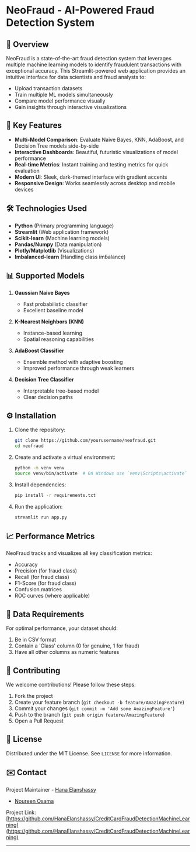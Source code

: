 # NeoFraud - AI-Powered Fraud Detection System

## 🌟 Overview

NeoFraud is a state-of-the-art fraud detection system that leverages multiple machine learning models to identify fraudulent transactions with exceptional accuracy. This Streamlit-powered web application provides an intuitive interface for data scientists and fraud analysts to:

- Upload transaction datasets
- Train multiple ML models simultaneously
- Compare model performance visually
- Gain insights through interactive visualizations

## 🚀 Key Features

- **Multi-Model Comparison**: Evaluate Naive Bayes, KNN, AdaBoost, and Decision Tree models side-by-side
- **Interactive Dashboards**: Beautiful, futuristic visualizations of model performance
- **Real-time Metrics**: Instant training and testing metrics for quick evaluation
- **Modern UI**: Sleek, dark-themed interface with gradient accents
- **Responsive Design**: Works seamlessly across desktop and mobile devices

## 🛠 Technologies Used

- **Python** (Primary programming language)
- **Streamlit** (Web application framework)
- **Scikit-learn** (Machine learning models)
- **Pandas/Numpy** (Data manipulation)
- **Plotly/Matplotlib** (Visualizations)
- **Imbalanced-learn** (Handling class imbalance)

## 📊 Supported Models

1. **Gaussian Naive Bayes**
   - Fast probabilistic classifier
   - Excellent baseline model

2. **K-Nearest Neighbors (KNN)**
   - Instance-based learning
   - Spatial reasoning capabilities

3. **AdaBoost Classifier**
   - Ensemble method with adaptive boosting
   - Improved performance through weak learners

4. **Decision Tree Classifier**
   - Interpretable tree-based model
   - Clear decision paths


## ⚙️ Installation

1. Clone the repository:
   ```bash
   git clone https://github.com/yourusername/neofraud.git
   cd neofraud
   ```

2. Create and activate a virtual environment:
   ```bash
   python -m venv venv
   source venv/bin/activate  # On Windows use `venv\Scripts\activate`
   ```

3. Install dependencies:
   ```bash
   pip install -r requirements.txt
   ```

4. Run the application:
   ```bash
   streamlit run app.py
   ```

## 📈 Performance Metrics

NeoFraud tracks and visualizes all key classification metrics:

- Accuracy
- Precision (for fraud class)
- Recall (for fraud class)
- F1-Score (for fraud class)
- Confusion matrices
- ROC curves (where applicable)

## 📁 Data Requirements

For optimal performance, your dataset should:

1. Be in CSV format
2. Contain a 'Class' column (0 for genuine, 1 for fraud)
3. Have all other columns as numeric features

## 🤝 Contributing

We welcome contributions! Please follow these steps:

1. Fork the project
2. Create your feature branch (`git checkout -b feature/AmazingFeature`)
3. Commit your changes (`git commit -m 'Add some AmazingFeature'`)
4. Push to the branch (`git push origin feature/AmazingFeature`)
5. Open a Pull Request

## 📜 License

Distributed under the MIT License. See `LICENSE` for more information.

## ✉️ Contact

Project Maintainer - [Hana Elanshassy](mailto:hana.elanshassy2@gmail.com) 
- [Noureen Osama](mailto:Noreenfaci@gmail.com)

Project Link: [https://github.com/HanaElanshassy/CreditCardFraudDetectionMachineLearning](https://github.com/HanaElanshassy/CreditCardFraudDetectionMachineLearning)

---

